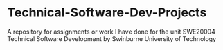 # Technical-Software-Dev-Projects
A repository for assignments or work I have done for the unit SWE20004 Technical Software Development by Swinburne University of Technology
